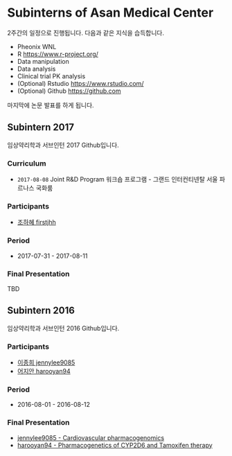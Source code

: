 # Subinterns of Asan Medical Center

2주간의 일정으로 진행됩니다. 다음과 같은 지식을 습득합니다.

* Pheonix WNL
* R <https://www.r-project.org/>
* Data manipulation
* Data analysis
* Clinical trial PK analysis
* (Optional) Rstudio <https://www.rstudio.com/>
* (Optional) Github <https://github.com>

마지막에 논문 발표를 하게 됩니다.

## Subintern 2017

임상약리학과 서브인턴 2017 Github입니다.

### Curriculum

- `2017-08-08` Joint R&D Program 워크숍 프로그램 - 그랜드 인터컨티넨탈 서울 파르나스 국화룸

### Participants

* [조하혜 firstjhh](https://github.com/firstjhh)

### Period

* 2017-07-31 - 2017-08-11

### Final Presentation

TBD

## Subintern 2016

임상약리학과 서브인턴 2016 Github입니다.

### Participants

* [이종희 jennylee9085](https://github.com/jennylee9085)
* [어지안 harooyan94](https://github.com/harooyan94)

### Period

* 2016-08-01 - 2016-08-12

### Final Presentation

* [jennylee9085 - Cardiovascular pharmacogenomics](https://www.slideshare.net/secret/NWM4z342DhqgdA)
* [harooyan94 - Pharmacogenetics of CYP2D6 and Tamoxifen therapy](https://www.slideshare.net/secret/CQu4g8jF4Ycb9L)

